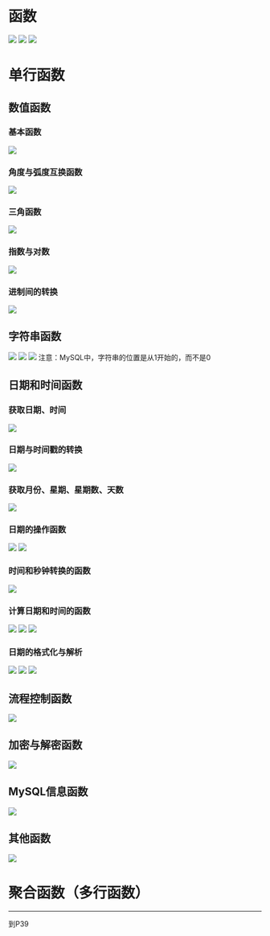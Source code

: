 # 函数

![](resources/2024-06-26-22-28-57.png)
![](resources/2024-06-26-22-32-01.png)
![](resources/2024-06-26-22-33-26.png)

# 单行函数

## 数值函数

### 基本函数

![](resources/2024-06-26-22-38-22.png)

### 角度与弧度互换函数

![](resources/2024-06-26-22-41-33.png)

### 三角函数

![](resources/2024-06-26-22-45-19.png)

### 指数与对数

![](resources/2024-06-26-22-46-11.png)

### 进制间的转换

![](resources/2024-06-26-22-47-25.png)

## 字符串函数

![](resources/2024-06-26-22-49-50.png)
![](resources/2024-06-26-22-52-07.png)
![](resources/2024-06-26-22-56-27.png)
注意：MySQL中，字符串的位置是从1开始的，而不是0

## 日期和时间函数

### 获取日期、时间

![](resources/2024-06-26-22-58-27.png)

### 日期与时间戳的转换

![](resources/2024-06-26-22-58-59.png)

### 获取月份、星期、星期数、天数

![](resources/2024-06-26-23-05-49.png)

### 日期的操作函数

![](resources/2024-06-26-23-07-45.png)
![](resources/2024-06-26-23-08-46.png)

### 时间和秒钟转换的函数

![](resources/2024-06-26-23-09-50.png)

### 计算日期和时间的函数

![](resources/2024-06-26-23-11-21.png)
![](resources/2024-06-26-23-13-21.png)
![](resources/2024-06-26-23-15-10.png)

### 日期的格式化与解析

![](resources/2024-06-26-23-18-01.png)
![](resources/2024-06-27-11-00-51.png)
![](resources/2024-06-27-11-01-58.png)

## 流程控制函数

![](resources/2024-06-27-11-10-16.png)

## 加密与解密函数

![](resources/2024-06-27-12-21-44.png)

## MySQL信息函数

![](resources/2024-06-27-12-26-58.png)

## 其他函数

![](resources/2024-06-27-12-29-16.png)

# 聚合函数（多行函数）



















---
到P39




